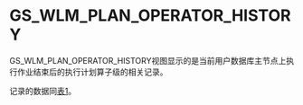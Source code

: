 # GS\_WLM\_PLAN\_OPERATOR\_HISTORY

GS\_WLM\_PLAN\_OPERATOR\_HISTORY视图显示的是当前用户数据库主节点上执行作业结束后的执行计划算子级的相关记录。

记录的数据同[表1](GS_WLM_PLAN_OPERATOR_INFO.md#zh-cn_topic_0283136905_zh-cn_topic_0111176227_table85181143511)。

